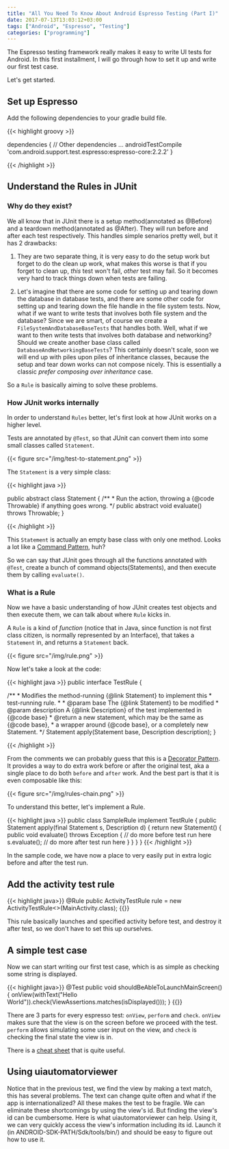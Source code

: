 ```yaml
---
title: "All You Need To Know About Android Espresso Testing (Part I)"
date: 2017-07-13T13:03:12+03:00
tags: ["Android", "Espresso", "Testing"]
categories: ["programming"]
---
```

The Espresso testing framework really makes it easy to write UI tests for Android. In this first installment, I will go through how to set it up and write our first test case.

Let's get started.

## Set up Espresso

Add the following dependencies to your gradle build file.

{{< highlight groovy >}}

dependencies {
    // Other dependencies ...
    androidTestCompile 'com.android.support.test.espresso:espresso-core:2.2.2'
}

{{< /highlight >}}

## Understand the Rules in JUnit

### Why do they exist?

We all know that in JUnit there is a setup method(annotated as @Before) and a teardown method(annotated as @After). They will run before and after each test respectively. This handles simple senarios pretty well, but it has 2 drawbacks:

1. They are two separate thing, it is very easy to do the setup work but forget to do the clean up work, what makes this worse is that if you forget to clean up, *this* test won't fail, *other* test may fail. So it becomes very hard to track things down when tests are failing.

2. Let's imagine that there are some code for setting up and tearing down the database in database tests, and there are some other code for setting up and tearing down the file handle in the file system tests. Now, what if we want to write tests that involves both file system and the database? Since we are smart, of course we create a `FileSystemAndDatabaseBaseTests` that handles both. Well, what if we want to then write tests that involves both database and networking? Should we create another base class called `DatabaseAndNetworkingBaseTests`? This certainly doesn't scale, soon we will end up with piles upon piles of inheritance classes, because the setup and tear down works can not compose nicely. This is essentially a classic *prefer composing over inheritance* case.

So a `Rule` is basically aiming to solve these problems.

### How JUnit works internally

In order to understand `Rules` better, let's first look at how JUnit works on a higher level.

Tests are annotated by `@Test`, so that JUnit can convert them into some small classes called `Statement`.

{{< figure src="/img/test-to-statement.png" >}}

The `Statement` is a very simple class:

{{< highlight java >}}

public abstract class Statement {
    /**
     * Run the action, throwing a {@code Throwable} if anything goes wrong.
     */
    public abstract void evaluate() throws Throwable;
}

{{< /highlight >}}

This `Statement` is actually an empty base class with only one method. Looks a lot like a [Command Pattern](https://en.wikipedia.org/wiki/Command_pattern), huh? 

So we can say that JUnit goes through all the functions annotated with `@Test`, create a bunch of command objects(Statements), and then execute them by calling `evaluate()`.

### What is a Rule

Now we have a basic understanding of how JUnit creates test objects and then execute them, we can talk about where `Rule` kicks in.

A `Rule` is a kind of *function* (notice that in Java, since function is not first class citizen, is normally represented by an Interface), that takes a `Statement` in, and returns a `Statement` back.

{{< figure src="/img/rule.png" >}}

Now let's take a look at the code:

{{< highlight java >}}
public interface TestRule {

/**
     * Modifies the method-running {@link Statement} to implement this
     * test-running rule.
     *
     * @param base The {@link Statement} to be modified
     * @param description A {@link Description} of the test implemented in {@code base}
     * @return a new statement, which may be the same as {@code base},
     *         a wrapper around {@code base}, or a completely new Statement.
     */
    Statement apply(Statement base, Description description);
}

{{< /highlight >}}

From the comments we can probably guess that this is a [Decorator Pattern](https://en.wikipedia.org/wiki/Decorator_pattern). It provides a way to do extra work before or after the original test, aka a single place to do both `before` and `after` work. And the best part is that it is even composable like this:

{{< figure src="/img/rules-chain.png" >}}

To understand this better, let's implement a Rule.

{{< highlight java >}}
public class SampleRule implement TestRule {
    public Statement apply(final Statement s, Description d) {
        return new Statement() {
            public void evaluate() throws Exception {
                // do more before test run here
                s.evaluate();
                // do more after test run here
            }
        }
    }
}
{{< /highlight >}}

In the sample code, we have now a place to very easily put in extra logic before and after the test run.

## Add the activity test rule

{{< highlight java>}}
@Rule
public ActivityTestRule<MainActivity> rule = new ActivityTestRule<>(MainActivity.class);
{{</highlight>}}

This rule basically launches and specified activity before test, and destroy it after test, so we don't have to set this up ourselves.

## A simple test case
Now we can start writing our first test case, which is as simple as checking some string is displayed.

{{< highlight java>}}
@Test
public void shouldBeAbleToLaunchMainScreen() {
    onView(withText("Hello World")).check(ViewAssertions.matches(isDisplayed()));
}
{{</highlight>}}

There are 3 parts for every espresso test: `onView`, `perform` and `check`. `onView` makes sure that the view is on the screen before we proceed with the test. `perform` allows simulating some user input on the view, and `check` is checking the final state the view is in.

There is a [cheat sheet](https://google.github.io/android-testing-support-library/docs/espresso/cheatsheet/) that is quite useful.

## Using uiautomatorviewer

Notice that in the previous test, we find the view by making a text match, this has several problems. The text can change quite often and what if the app is internationalized? All these makes the test to be fragile. We can eliminate these shortcomings by using the view's id. But finding the view's id can be cumbersome. Here is what uiautomatorviewer can help. Using it, we can very quickly access the view's information including its id. Launch it (in ANDROID-SDK-PATH/Sdk/tools/bin/) and should be easy to figure out how to use it.
